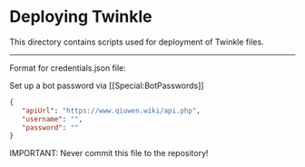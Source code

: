 # Deploying Twinkle

This directory contains scripts used for deployment of Twinkle files.

----

Format for credentials.json file:

Set up a bot password via [[Special:BotPasswords]]

```json
{
   "apiUrl": "https://www.qiuwen.wiki/api.php",
   "username": "",
   "password": ""
}
```

IMPORTANT: Never commit this file to the repository!
